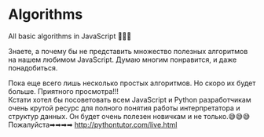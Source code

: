 # Algorithms
All basic algorithms in JavaScript 🖤🖤🖤


Знаете, а почему бы не представить множество полезных алгоритмов на нашем любимом JavaScript. Думаю многим понравится, и даже понадобиться.


Пока еще всего лишь несколько простых алгоритмов. Но скоро их будет больше. Приятного просмотра!!!      
    Кстати хотел бы посоветовать всем JavaScript и Python разработчикам очень крутой ресурс для полного понятия работы интерпретатора и структур данных. Он будет очень полезен новичкам и не только.😅😅😅
Пожалуйста➡➡➡➡
http://pythontutor.com/live.html
